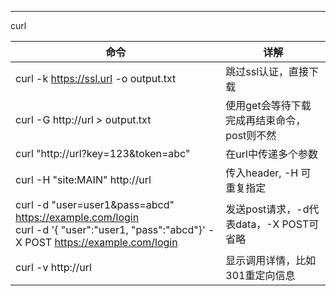 



----

curl

| 命令                                                         | 详解                                        |
| ------------------------------------------------------------ | ------------------------------------------- |
| curl -k https://ssl.url -o output.txt                        | 跳过ssl认证，直接下载                       |
| curl -G http://url > output.txt                              | 使用get会等待下载完成再结束命令，post则不然 |
| curl "http://url?key=123&token=abc"                          | 在url中传递多个参数                         |
| curl -H "site:MAIN" http://url                               | 传入header, -H 可重复指定                   |
| curl -d "user=user1&pass=abcd" https://example.com/login<br />curl -d '{ "user":"user1, "pass":"abcd"}' -X POST https://example.com/login | 发送post请求，-d代表data，-X POST可省略     |
| curl -v http://url                                           | 显示调用详情，比如301重定向信息             |

